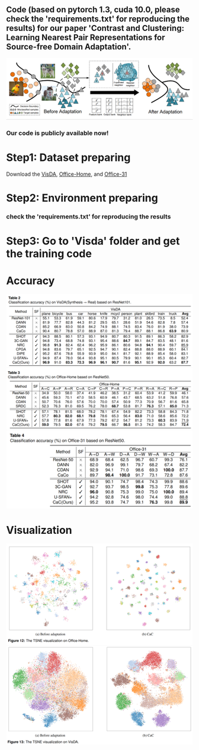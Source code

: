 ## Code (based on pytorch 1.3, cuda 10.0, please check the 'requirements.txt' for reproducing the results) for our paper 'Contrast and Clustering: Learning Nearest Pair Representations for Source-free Domain Adaptation'.
![image](https://github.com/yukilulu/CaC/blob/main/CaC.png)
### Our code is publicly available now!
# Step1: Dataset preparing
Download the [VisDA](http://ai.bu.edu/visda-2017/),
[Office-Home](https://www.hemanthdv.org/officeHomeDataset.html), and
[Office-31](https://github.com/jindongwang/transferlearning/blob/master/data/dataset.md#office-31)
# Step2: Environment preparing
### check the 'requirements.txt' for reproducing the results
# Step3: Go to 'Visda' folder and get the training code
# Accuracy
![image](https://github.com/yukilulu/CaC/blob/main/img/visda.png)
![image](https://github.com/yukilulu/CaC/blob/main/img/oh.png)
![image](https://github.com/yukilulu/CaC/blob/main/img/o31.png)
# Visualization
![image](https://github.com/yukilulu/CaC/blob/main/img/tsne-oh.png)
![image](https://github.com/yukilulu/CaC/blob/main/img/tsne-visda.png)
